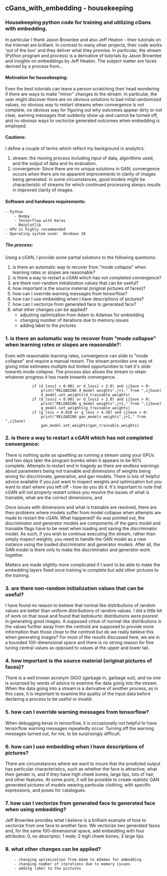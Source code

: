 ## cGans_with_embedding - housekeeping
### Housekeeping python code for training and utilizing cGans with embedding.  
In particular I thank Jason Brownlee and also Jeff Heaton - their tutorials on the Internet are brilliant.  In contrast to many other projects, their code works 'out of the box' and they deliver what they promise.  In particular, the stream (Python program and process) is a derivative of tutorials by Jason Brownlee and insights on embeddings by Jeff Heaton.  The subject matter are faces derived by a process from...  

#### Motivation for housekeeping:

Even the best tutorials can leave a person scratching their head wondering if there are ways to make "minor" changes to the stream.  In particular, the user might discover there are no obvious solutions to bad initial randomized values, no obvious way to restart streams when convergence is not complete, no obvious way for figuring out why outcomes appear dirty or not clear, warning messages that suddenly show up and cannot be turned off, and no obvious ways to vectorize generated outcomes when embedding is employed.   

#### Cautions:

I define a couple of terms which reflect my background in analytics.  
  1.  stream:  the moving process including input of data, algorithms used, and the output of data and its evaluation.
  2.  convergence:  Since there are no unique solutions in GAN, convergence occurs when there are no apparent improvements in clarity of images being generated.  In some circumstances, good models might be characteristic of streams for which continued processing always results in improved clarity of images.  
  
#### Software and hardware requirements:
    - Python
        - Numpy
        - Tensorflow with Keras
        - Matplotlib
    - GPU is highly recommended
    - Operating system used:  Windows 10

##### The process:

 Using a cGAN, I provide some partial solutions to the following questions:

  1.  is there an automatic way to recover from "mode collapse" when learning rates or slopes are reasonable?
  2.  is there a way to restart a cGAN which has not completed convergence?
  3.  are there non-random initialization values that can be useful?
  4.  how important is the source material (original pictures of faces)?
  5.  how can I override warning messages from tensorflow?
  6.  how can I use embedding when I have descriptions of pictures?
  7.  how can I vectorize from generated face to generated face?
  8.  what other changes can be applied?
        - adjusting optimization from Adam to Adamax for embedding
        - changing number of iterations due to memory issues
        - adding label to the pictures

### 1.  is there an automatic way to recover from "mode collapse" when learning rates or slopes are reasonable?:
Even with reasonable learning rates, convergence can slide to "mode collapse" and require a manual restart.  The stream provides one way of giving intial estimates multiple but limited opportunities to halt it's slide towards mode collapse.  The process also allows the stream to retain whatever progress it has made towards convergence.  
```
			if (d_loss1 < 0.001 or d_loss1 > 2.0) and ijSave > 0:
				print("RELOADING d_model weights",j+1," from ",ijSave)
				d_model.set_weights(d_trainable_weights)
			if (d_loss2 < 0.001 or d_loss2 > 2.0) and ijSave > 0:
				print("RELOADING g_model weights",j+1," from ",ijSave)
				g_model.set_weights(g_trainable_weights)
			if (g_loss < 0.010 or g_loss > 4.50) and ijSave > 0:
				print("RELOADING gan_models weights",j+1," from ",ijSave)
				gan_model.set_weights(gan_trainable_weights)
```
 
### 2.  is there a way to restart a cGAN which has not completed convergence:
There is nothing quite as upsetting as running a stream using your GPUs and two days later the program bombs when it appears to be 90% complete.  Attempts to restart end in tragedy as there are endless warnings about parameters being not trainable and dimensions of weights being wrong for discriminate, generative, and gan models.  There is lots of helpful advice available if you just want to inspect weights and optimization but you want to start where you left off - how do you do it.  It's important to note that cGAN will not properly restart unless you resolve the issues of what is trainable, what are the correct dimensions, and 

Once issues with dimensions and what is trainable are resolved, there are then problems where models suffer from model collapse when attempts are made to restart the cGAN.  What happened?  As was pointed out, the discriminator and generator models are components of the gans model and trainable flags have to be reset when loading and saving the discriminator model.  As such, if you wish to continue executing the stream, rather than simply inspect weights, you need to handle the GAN model as a new instance using the loaded discriminator and generator models.  After all, the GAN model is there only to make the discriminator and generator work together.  

Matters are made slightly more complicated if I want to be able to make the embedding layers fixed once training is complete but add other pictures to the training.    

### 3.  are there non-random initialization values that can be useful?
I have found no reason to believe that normal like distributions of random values are better than uniform distributions of random values.  I did a little bit of work on that issue and found that leptokurtic distributions were poorest in generating good images.  A supposed virtue of normal-like distributions is the values further away from the centroid are supposed to provide more information than those close to the centroid but do we really believe this when generating images?  For most of the results discussed here, we are in a bounded 100-dimensional space and there is no strong reason for fine tuning central values as opposed to values at the upper and lower tail.   
 
### 4.  how important is the source material (original pictures of faces)?
There is a well known acronym GIGO (garbage in, garbage out), and no one is surprised by words of advice to examine the data going into the stream.  When the data going into a stream is a derivative of another process, as in this case, it is important to examine the quality of the input data before declaring a process to be useful or invalid.  
 
### 5.  how can I override warning messages from tensorflow?
When debugging keras in tensorflow, it is occasionally not helpful to have tensorflow warning messages repeatedly occur.  Turning off the warning messages turned out, for me, to be surprisingly difficult.   
 
### 6.  how can I use embedding when I have descriptions of pictures?
There are circumstances where we want to insure that the predicted output has particular characteristics, such as whether the face is attractive, what their gender is, and if they have high cheek bones, large lips, lots of hair, and other features.  At some point, it will be possible to create realistic GAN generated pictures of models wearing particular clothing, with specific expressions, and poses for catalogues.   
 
### 7.  how can I vectorize from generated face to generated face when using embedding?
Jeff Brownlee provides what I believe is a brilliant example of how to vectorize from one face to another face.  We vectorize two generated faces and, for the same 100-dimensional space, add embedding with four attributes:  0, no descriptor; 1 male; 2 high cheek bones; 3 large lips.    
 
### 8.  what other changes can be applied?
        - changing optimization from Adam to Adamax for embedding
        - changing number of iterations due to memory issues
        - adding label to the pictures
  
